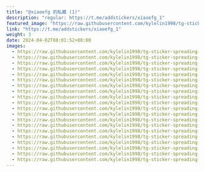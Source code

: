 ```yaml
---
title: "@xiaoefg 的私藏 (1)"
description: "regular: https://t.me/addstickers/xiaoefg_1"
featured_image: "https://raw.githubusercontent.com/kylelin1998/tg-sticker-spreading-worldwide-images/main/img/8e2d1050-e002-4e8e-be62-f70d7cde16f8.jpg"
link: "https://t.me/addstickers/xiaoefg_1"
weight: 3
date: 2024-04-02T08:01:52+08:00
images:
  - https://raw.githubusercontent.com/kylelin1998/tg-sticker-spreading-worldwide-images/main/img/8e2d1050-e002-4e8e-be62-f70d7cde16f8.jpg
  - https://raw.githubusercontent.com/kylelin1998/tg-sticker-spreading-worldwide-images/main/img/1b920e44-45b6-44a3-84a4-b94d8f7d692b.jpg
  - https://raw.githubusercontent.com/kylelin1998/tg-sticker-spreading-worldwide-images/main/img/31ba4f8f-46ee-409f-bbac-077728ed7892.jpg
  - https://raw.githubusercontent.com/kylelin1998/tg-sticker-spreading-worldwide-images/main/img/1f8337da-7f20-40a5-b175-b87f04f89aba.jpg
  - https://raw.githubusercontent.com/kylelin1998/tg-sticker-spreading-worldwide-images/main/img/c3a5380c-72d1-4635-8ddc-f2bf39cc1d01.jpg
  - https://raw.githubusercontent.com/kylelin1998/tg-sticker-spreading-worldwide-images/main/img/e0ec2eed-f881-448e-a71a-e2fc94fee31e.jpg
  - https://raw.githubusercontent.com/kylelin1998/tg-sticker-spreading-worldwide-images/main/img/86b0d901-da26-4a01-939d-15061b36e99f.jpg
  - https://raw.githubusercontent.com/kylelin1998/tg-sticker-spreading-worldwide-images/main/img/bf4f4392-6bd2-4f94-8414-1171080d5a65.jpg
  - https://raw.githubusercontent.com/kylelin1998/tg-sticker-spreading-worldwide-images/main/img/15700325-268a-416a-ab6a-d541dde192cb.jpg
  - https://raw.githubusercontent.com/kylelin1998/tg-sticker-spreading-worldwide-images/main/img/374da100-88bd-49b0-9ff9-6375977db3d4.jpg
  - https://raw.githubusercontent.com/kylelin1998/tg-sticker-spreading-worldwide-images/main/img/f328b360-69ec-4609-a0e4-6f610e2c42cd.jpg
  - https://raw.githubusercontent.com/kylelin1998/tg-sticker-spreading-worldwide-images/main/img/86b56707-db62-4d42-b7fa-2fcf970f7595.jpg
  - https://raw.githubusercontent.com/kylelin1998/tg-sticker-spreading-worldwide-images/main/img/64337a5b-b8c2-462a-80b9-7b4bac0a652b.jpg
  - https://raw.githubusercontent.com/kylelin1998/tg-sticker-spreading-worldwide-images/main/img/c03963c3-4861-4262-8f09-ef3bc75adfd5.jpg
  - https://raw.githubusercontent.com/kylelin1998/tg-sticker-spreading-worldwide-images/main/img/c20525a7-f426-472a-8ae1-6c12350f63a3.jpg
  - https://raw.githubusercontent.com/kylelin1998/tg-sticker-spreading-worldwide-images/main/img/fb2687b3-ed31-44e2-b371-630f5e05846d.jpg
  - https://raw.githubusercontent.com/kylelin1998/tg-sticker-spreading-worldwide-images/main/img/e658f0e5-4ef2-44ce-94c5-e1076524fad9.jpg
  - https://raw.githubusercontent.com/kylelin1998/tg-sticker-spreading-worldwide-images/main/img/36eef7ef-2c27-48e4-bc4f-030b54c64d0f.jpg
  - https://raw.githubusercontent.com/kylelin1998/tg-sticker-spreading-worldwide-images/main/img/797eec0a-cbe3-4b3f-8cab-3a6c6161fea6.jpg
  - https://raw.githubusercontent.com/kylelin1998/tg-sticker-spreading-worldwide-images/main/img/2f7fdaca-19bb-4285-9f32-0bf0f94be6a9.jpg
---
```

